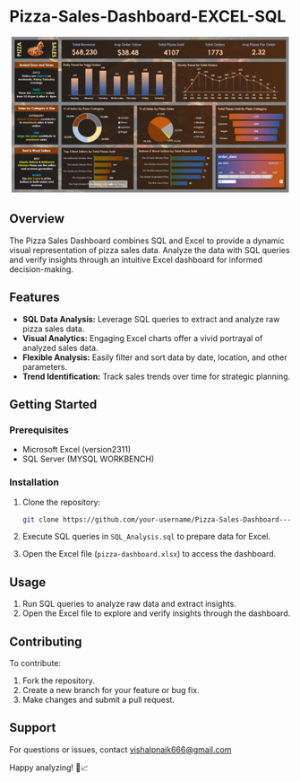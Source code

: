 # Pizza-Sales-Dashboard-EXCEL-SQL

![Pizza Sales Dashboard](https://github.com/vn33/Pizza-Sales-Dashboard---EXCEL/blob/master/image.jpg)

## Overview

The Pizza Sales Dashboard combines SQL and Excel to provide a dynamic visual representation of pizza sales data. Analyze the data with SQL queries and verify insights through an intuitive Excel dashboard for informed decision-making.

## Features

- **SQL Data Analysis:** Leverage SQL queries to extract and analyze raw pizza sales data.
- **Visual Analytics:** Engaging Excel charts offer a vivid portrayal of analyzed sales data.
- **Flexible Analysis:** Easily filter and sort data by date, location, and other parameters.
- **Trend Identification:** Track sales trends over time for strategic planning.

## Getting Started

### Prerequisites

- Microsoft Excel (version2311)
- SQL Server (MYSQL WORKBENCH)

### Installation

1. Clone the repository:

    ```bash
    git clone https://github.com/your-username/Pizza-Sales-Dashboard---EXCEL.git
    ```

2. Execute SQL queries in `SQL_Analysis.sql` to prepare data for Excel.

3. Open the Excel file (`pizza-dashboard.xlsx`) to access the dashboard.

## Usage

1. Run SQL queries to analyze raw data and extract insights.
2. Open the Excel file to explore and verify insights through the dashboard.

## Contributing

To contribute:

1. Fork the repository.
2. Create a new branch for your feature or bug fix.
3. Make changes and submit a pull request.

## Support

For questions or issues, contact vishalpnaik666@gmail.com

Happy analyzing! 🍕📈
